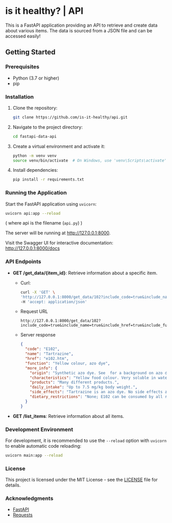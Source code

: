 # is it healthy? | API

This is a FastAPI application providing an API to retrieve and create data about various items. The data is sourced from a JSON file and can be accessed easily!

## Getting Started

### Prerequisites

- Python (3.7 or higher)
- pip

### Installation

1. Clone the repository:

   ```bash
   git clone https://github.com/is-it-healthy/api.git
   ```

2. Navigate to the project directory:

   ```bash
   cd fastapi-data-api
   ```

3. Create a virtual environment and activate it:

   ```bash
   python -m venv venv
   source venv/bin/activate  # On Windows, use 'venv\Scripts\activate'
   ```

4. Install dependencies:

   ```bash
   pip install -r requirements.txt
   ```

### Running the Application

Start the FastAPI application using `uvicorn`:

```bash
uvicorn api:app --reload
```

( where api is the filename (`api.py`) )

The server will be running at http://127.0.0.1:8000.

Visit the Swagger UI for interactive documentation: http://127.0.0.1:8000/docs

### API Endpoints

- **GET /get_data/{item_id}**: Retrieve information about a specific item.

  - Curl:

    ```bash
    curl -X 'GET' \
    'http://127.0.0.1:8000/get_data/102?include_code=true&include_name=true&include_href=true&include_function=true&include_more_info=true' \
    -H 'accept: application/json'
    ```

  - Request URL

    ```
    http://127.0.0.1:8000/get_data/102?include_code=true&include_name=true&include_href=true&include_function=true&include_more_info=true
    ```

  - Server response

    ```json
    {
      "code": "E102",
      "name": "Tartrazine",
      "href": "e102.htm",
      "function": "Yellow colour, azo dye",
      "more_info": {
        "origin": "Synthetic azo dye. See  for a background on azo dyes.",
        "characteristics": "Yellow food colour. Very soluble in water.",
        "products": "Many different products.",
        "daily_intake": "Up to 7.5 mg/kg body weight.",
        "side_effects": "Tartrazine is an azo dye. No side effects are known for pure tartrazine, except in people who are intolerant to salicylates (aspirin, berries, fruits); in that case tartrazine also induces intolerance symptoms. In combination with benzoates (E210-215), tartrazine is implicated in a large percentage of cases of ADHD syndrome (hyperactivity) in children. Asthmatics may also experience symptoms following consumption of tartrazine, as it is a known histamine-liberating agent.",
        "dietary_restrictions": "None; E102 can be consumed by all religious groups, vegans and vegetarians."
      }
    }
    ```

- **GET /list_items**: Retrieve information about all items.

### Development Environment

For development, it is recommended to use the `--reload` option with `uvicorn` to enable automatic code reloading:

```bash
uvicorn main:app --reload
```

### License

This project is licensed under the MIT License - see the [LICENSE](LICENSE) file for details.

### Acknowledgments

- [FastAPI](https://fastapi.tiangolo.com/)
- [Requests](https://docs.python-requests.org/en/latest/)
